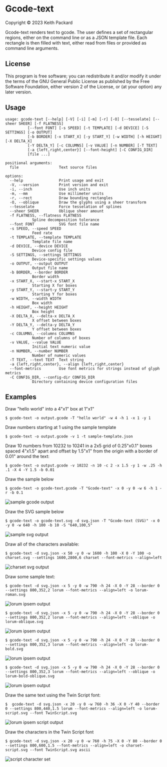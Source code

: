 # Gcode-text
Copyright © 2023 Keith Packard

Gcode-text renders text to gcode. The user defines a set of
rectangular regions, either on the command line or as a JSON template
file. Each rectangle is then filled with text, either read from files
or provided as command line arguments.

## License

This program is free software; you can redistribute it and/or modify
it under the terms of the GNU General Public License as published by
the Free Software Foundation, either version 2 of the License, or
(at your option) any later version.

## Usage

	usage: gcode-text [--help] [-V] [-i] [-m] [-r] [-O] [--tesselate] [--sheer SHEER] [-f FLATNESS]
			  [--font FONT] [-s SPEED] [-t TEMPLATE] [-d DEVICE] [-S SETTINGS] [-o OUTPUT]
			  [-b BORDER] [-x START_X] [-y START_Y] [-w WIDTH] [-h HEIGHT] [-X DELTA_X]
			  [-Y DELTA_Y] [-c COLUMNS] [-v VALUE] [-n NUMBER] [-T TEXT]
			  [-a {left,right,center}] [--font-height] [-C CONFIG_DIR]
			  [file ...]

	positional arguments:
	  file                  Text source files

	options:
	  --help                Print usage and exit
	  -V, --version         Print version and exit
	  -i, --inch            Use inch units
	  -m, --mm              Use millimeter units
	  -r, --rect            Draw bounding rectangles
	  -O, --oblique         Draw the glyphs using a sheer transform
	  --tesselate           Force tesselation of splines
	  --sheer SHEER         Oblique sheer amount
	  -f FLATNESS, --flatness FLATNESS
				Spline decomposition tolerance
	  --font FONT           SVG font file name
	  -s SPEED, --speed SPEED
				Feed rate
	  -t TEMPLATE, --template TEMPLATE
				Template file name
	  -d DEVICE, --device DEVICE
				Device config file
	  -S SETTINGS, --settings SETTINGS
				Device-specific settings values
	  -o OUTPUT, --output OUTPUT
				Output file name
	  -b BORDER, --border BORDER
				Border width
	  -x START_X, --start-x START_X
				Starting X for boxes
	  -y START_Y, --start-y START_Y
				Starting Y for boxes
	  -w WIDTH, --width WIDTH
				Box width
	  -h HEIGHT, --height HEIGHT
				Box height
	  -X DELTA_X, --delta-x DELTA_X
				X offset between boxes
	  -Y DELTA_Y, --delta-y DELTA_Y
				Y offset between boxes
	  -c COLUMNS, --columns COLUMNS
				Number of columns of boxes
	  -v VALUE, --value VALUE
				Initial text numeric value
	  -n NUMBER, --number NUMBER
				Number of numeric values
	  -T TEXT, --text TEXT  Text string
	  -a {left,right,center}, --align {left,right,center}
	  --font-metrics        Use font metrics for strings instead of glyph metrics
	  -C CONFIG_DIR, --config-dir CONFIG_DIR
				Directory containing device configuration files

## Examples

Draw "hello world" into a 4"x1" box at 1"x1"

	$ gcode-text -o output.gcode -T "hello world" -w 4 -h 1 -x 1 -y 1

Draw numbers starting at 1 using the sample template

	$ gcode-text -o output.gcode -v 1 -t sample-template.json

Draw 10 numbers from 10232 to 10241 in a 2x5 grid of 0.25"x0.1" boxes
spaced 4"x1.5" apart and offset by 1.5"x1" from the origin with a
border of 0.01" around the text:

	$ gcode-text -o output.gcode -v 10232 -n 10 -c 2 -x 1.5 -y 1 -w .25 -h .1 -X 4 -Y 1.5 -b 0.01

Draw the sample below

	$ gcode-text -o gcode-text.gcode -T "Gcode-text" -x 0 -y 0 -w 6 -h 1 -r -b 0.1

![sample gcode output](https://github.com/keith-packard/gcode-text/raw/main/gcode-text.png)
 
Draw the SVG sample below

	$ gcode-text -o gcode-text.svg -d svg.json -T "Gcode-text (SVG)" -x 0 -y 0 -w 640 -h 100 -b 10 -S "640,100,5"

![sample svg output](https://github.com/keith-packard/gcode-text/raw/main/gcode-text.svg)

Draw all of the characters available:

	$ gcode-text -d svg.json -x 50 -y 0 -w 1600 -h 100 -X 0 -Y 100 -o charset.svg --settings 1600,2800,6 charset --font-metrics --align=left

![charset svg output](https://github.com/keith-packard/gcode-text/raw/main/charset.svg)

Draw some sample text:

	$ gcode-text -d svg.json -x 5 -y 0 -w 790 -h 24 -X 0 -Y 28 --border 0 --settings 800,352,2 lorum --font-metrics --align=left -o lorum-roman.svg

![lorum ipsem output](https://github.com/keith-packard/gcode-text/raw/main/lorum-roman.svg)
 
	$ gcode-text -d svg.json -x 5 -y 0 -w 790 -h 24 -X 0 -Y 28 --border 0 --settings 800,352,2 lorum --font-metrics --align=left --oblique -o lorum-oblique.svg

![lorum ipsem output](https://github.com/keith-packard/gcode-text/raw/main/lorum-oblique.svg)

	$ gcode-text -d svg.json -x 5 -y 0 -w 790 -h 24 -X 0 -Y 28 --border 0 --settings 800,352,3 lorum --font-metrics --align=left -o lorum-bold.svg

![lorum ipsem output](https://github.com/keith-packard/gcode-text/raw/main/lorum-bold.svg)
 
	$ gcode-text -d svg.json -x 5 -y 0 -w 790 -h 24 -X 0 -Y 28 --border 0 --settings 800,352,3 lorum --font-metrics --align=left --oblique -o lorum-bold-oblique.svg

![lorum ipsem output](https://github.com/keith-packard/gcode-text/raw/main/lorum-bold-oblique.svg)
 
Draw the same text using the Twin Script font:

	$  gcode-text -d svg.json -x 20 -y 0 -w 760 -h 36 -X 0 -Y 40 --border 0 --settings 800,440,1.5 lorum --font-metrics --align=left -o lorum-script.svg --font TwinScript.svg

![lorum ipsem script output](https://github.com/keith-packard/gcode-text/raw/main/lorum-script.svg)

Draw the characters in the Twin Script font

	$ gcode-text -d svg.json -x 20 -y 0 -w 760 -h 75 -X 0 -Y 80 --border 0 --settings 800,600,1.5 --font-metrics --align=left -o charset-script.svg --font TwinScript.svg ascii

![script character set](https://github.com/keith-packard/gcode-text/raw/main/charset-script.svg)
